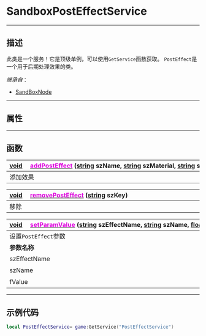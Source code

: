 # SandboxPostEffectService
------------------------------------------------------------------------------------------
## 描述

此类是一个服务！它是顶级单例，可以使用`GetService`函数获取。
`PostEffect`是一个用于后期处理效果的类。

*继承自*：
* [SandBoxNode](/Api/Class/NoType/SandBoxNode.md) 

------------------------------------------------------------------------------------------
## 属性

------------------------------------------------------------------------------------------
## 函数

|<div style="width:1000px">[void](/Api/Parameter/void.md) &emsp;[<font color="dd00dd">addPostEffect</font>](/Api/Class/Effect/SandboxPostEffectService_F/addPostEffect.md) ([string](/Api/DataType/String.md) szName, [string](/Api/DataType/String.md) szMaterial, [string](/Api/DataType/String.md) szShader)</div>|
|:---|
|添加效果|

|<div style="width:1000px">[void](/Api/Parameter/void.md) &emsp;[<font color="dd00dd">removePostEffect</font>](/Api/Class/Effect/SandboxPostEffectService_F/removePostEffect.md) ([string](/Api/DataType/String.md) szKey)</div>|
|:---|
|移除|

|<div style="width:1000px">[void](/Api/Parameter/void.md) &emsp;[<font color="dd00dd">setParamValue</font>](/Api/Class/Effect/SandboxPostEffectService_F/setParamValue.md) ([string](/Api/DataType/String.md) szEffectName, [string](/Api/DataType/String.md) szName, [float](/Api/DataType/Float.md) fValue)</div>|<div style="width:100px"></div>|<div style="width:45px"></div>|<div style="width:400px"></div>|
|:---|:---|:---|:---|
|设置`PostEffect`参数||||
|**参数名称**|**类别**|**默认**|**描述**|
|szEffectName|string||效果名称|
|szName|string||效果标识符|
|fValue|float||效果值|

------------------------------------------------------------------------------------------
## 示例代码

```lua
local PostEffectService= game:GetService("PostEffectService")
```